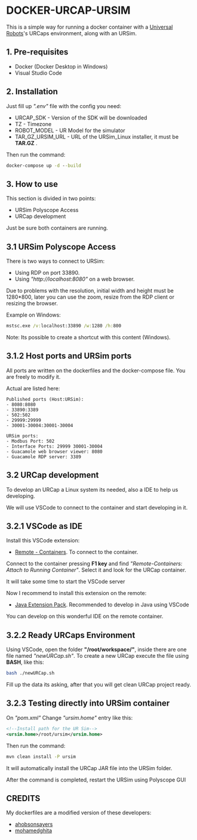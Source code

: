 
# DOCKER-URCAP-URSIM
This is a simple way for running a docker container with a [Universal Robots](https://www.universal-robots.com/)'s URCaps environment, along with an URSim.


## 1. Pre-requisites
- Docker (Docker Desktop in Windows)
- Visual Studio Code


## 2. Installation
Just fill up _".env"_ file with the config you need:
- URCAP_SDK - Version of the SDK will be downloaded
- TZ - Timezone
- ROBOT_MODEL - UR Model for the simulator
- TAR_GZ_URSIM_URL - URL of the URSim_Linux installer, it must be __TAR.GZ__ .

Then run the command:
```cmd
docker-compose up -d --build
```


## 3. How to use
This section is divided in two points:
- URSim Polyscope Access
- URCap development

Just be sure both containers are running.


## 3.1 URSim Polyscope Access
There is two ways to connect to URSim:
- Using RDP on port 33890.
- Using _"http://localhost:8080"_ on a web browser.

Due to problems with the resolution, initial width and height must be 1280*800, later you can use the zoom, resize from the RDP client or resizing the browser. 

Example on Windows:
```cmd
mstsc.exe /v:localhost:33890 /w:1280 /h:800
```

Note: Its possible to create a shortcut with this content (Windows).


## 3.1.2 Host ports and URSim ports 
All ports are written on the dockerfiles and the docker-compose file.
You are freely to modify it. 

Actual are listed here:
```
Published ports (Host:URSim): 
- 8080:8080
- 33890:3389
- 502:502
- 29999:29999
- 30001-30004:30001-30004

URSim ports:
- Modbus Port: 502
- Interface Ports: 29999 30001-30004
- Guacamole web browser viewer: 8080
- Guacamole RDP server: 3389
```


## 3.2 URCap development

To develop an URCap a Linux system its needed, also a IDE to help us developing.

We will use VSCode to connect to the container and start developing in it.


## 3.2.1 VSCode as IDE

Install this VSCode extension:
- [Remote - Containers](https://marketplace.visualstudio.com/items?itemName=ms-vscode-remote.remote-containers). To connect to the container.

Connect to the container pressing __F1 key__ and find _"Remote-Containers: Attach to Running Container"_.
Select it and look for the URCap container. 

It will take some time to start the VSCode server

Now I recommend to install this extension on the remote:
- [Java Extension Pack](https://marketplace.visualstudio.com/items?itemName=vscjava.vscode-java-pack). Recommended to develop in Java using VSCode

You can develop on this wonderful IDE on the remote container.


## 3.2.2 Ready URCaps Environment

Using VSCode, open the folder __"/root/workspace/"__, inside there are one file named _"newURCap.sh"_.
To create a new URCap execute the file using __BASH__, like this:
```bash
bash ./newURCap.sh
```
Fill up the data its asking, after that you will get clean URCap project ready. 


## 3.2.3 Testing directly into URSim container
On _"pom.xml"_ Change _"ursim.home"_ entry like this:
```xml
<!--Install path for the UR Sim-->
<ursim.home>/root/ursim</ursim.home>
```

Then run the command:
```cmd
mvn clean install -P ursim
```

It will automatically install the URCap JAR file into the URSim folder.

After the command is completed, restart the URSim using Polyscope GUI


## CREDITS

My dockerfiles are a modified version of these developers: 
- [ahobsonsayers](https://github.com/ahobsonsayers/DockURSim)
- [mohamedghita](https://github.com/mohamedghita/dockerfiles)
